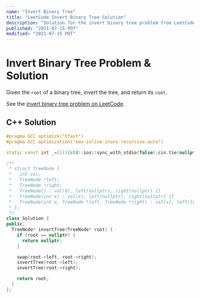 ```yaml
---
name: "Invert Binary Tree"
title: "LeetCode Invert Binary Tree Solution"
description: "Solution for the invert binary tree problem from LeetCode."
published: "2021-07-15 PDT"
modified: "2021-07-15 PDT"
---
```


# Invert Binary Tree Problem & Solution

Given the `root` of a binary tree, invert the tree, and return its `root`.

See the [invert binary tree problem on LeetCode](https://leetcode.com/problems/invert-binary-tree).

## C++ Solution

```cpp
#pragma GCC optimize("Ofast")
#pragma GCC optimization("max-inline-insns-recursive-auto")

static const int _=[](){std::ios::sync_with_stdio(false);cin.tie(nullptr);cout.tie(nullptr);return 0;}();

/**
 * struct TreeNode {
 *   int val;
 *   TreeNode *left;
 *   TreeNode *right;
 *   TreeNode() : val(0), left(nullptr), right(nullptr) {}
 *   TreeNode(int x) : val(x), left(nullptr), right(nullptr) {}
 *   TreeNode(int x, TreeNode *left, TreeNode *right) : val(x), left(left), right(right) {}
 * };
 */
class Solution {
public:
  TreeNode* invertTree(TreeNode* root) {
    if (root == nullptr) {
      return nullptr;
    }

    swap(root->left, root->right);
    invertTree(root->left);
    invertTree(root->right);

    return root;
  }
};
```
